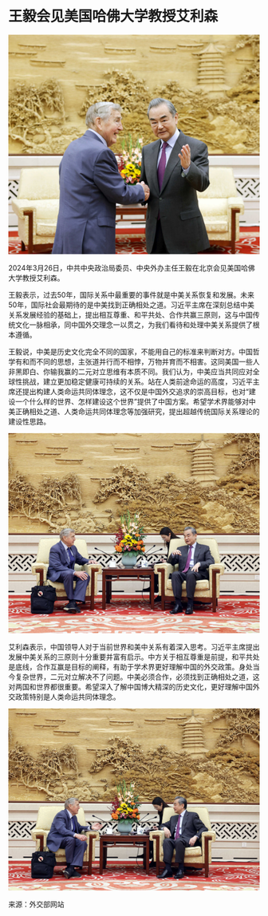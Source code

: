 # 王毅会见美国哈佛大学教授艾利森

![263c6571cb8f04f576cd7579d0dcc212.jpg](https://raw.githubusercontent.com/qqhsx/qqnews_image/main/2024/03/26/王毅会见美国哈佛大学教授艾利森/263c6571cb8f04f576cd7579d0dcc212.jpg)

2024年3月26日，中共中央政治局委员、中央外办主任王毅在北京会见美国哈佛大学教授艾利森。

王毅表示，过去50年，国际关系中最重要的事件就是中美关系恢复和发展。未来50年，国际社会最期待的是中美找到正确相处之道。习近平主席在深刻总结中美关系发展经验的基础上，提出相互尊重、和平共处、合作共赢三原则，这与中国传统文化一脉相承，同中国外交理念一以贯之，为我们看待和处理中美关系提供了根本遵循。

王毅说，中美是历史文化完全不同的国家，不能用自己的标准来判断对方。中国哲学有和而不同的思想，主张道并行而不相悖，万物并育而不相害。这同美国一些人非黑即白、你输我赢的二元对立思维有本质不同。我们认为，中美应当共同应对全球性挑战，建立更加稳定健康可持续的关系。站在人类前途命运的高度，习近平主席还提出构建人类命运共同体理念，这不仅是中国外交追求的崇高目标，也对“建设一个什么样的世界、怎样建设这个世界”提供了中国方案。希望学术界能够对中美正确相处之道、人类命运共同体理念等加强研究，提出超越传统国际关系理论的建设性思路。

![376065af787d0aba5d863b9e860f214a.jpg](https://raw.githubusercontent.com/qqhsx/qqnews_image/main/2024/03/26/王毅会见美国哈佛大学教授艾利森/376065af787d0aba5d863b9e860f214a.jpg)

艾利森表示，中国领导人对于当前世界和美中关系有着深入思考。习近平主席提出发展中美关系的三原则十分重要并富有启示。中方关于相互尊重是前提，和平共处是底线，合作互赢是目标的阐释，有助于学术界更好理解中国的外交政策。身处当今复杂世界，二元对立解决不了问题。中美必须合作，必须找到正确相处之道，这对两国和世界都很重要。希望深入了解中国博大精深的历史文化，更好理解中国外交政策特别是人类命运共同体理念。

![e06cc8f5688c851d4f41fbe8d240a724.jpg](https://raw.githubusercontent.com/qqhsx/qqnews_image/main/2024/03/26/王毅会见美国哈佛大学教授艾利森/e06cc8f5688c851d4f41fbe8d240a724.jpg)

来源：外交部网站

